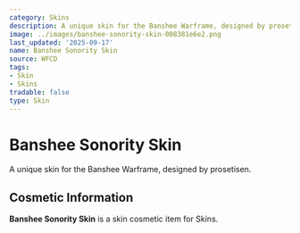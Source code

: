 ```yaml
---
category: Skins
description: A unique skin for the Banshee Warframe, designed by prosetisen.
image: ../images/banshee-sonority-skin-008381e6e2.png
last_updated: '2025-09-17'
name: Banshee Sonority Skin
source: WFCD
tags:
- Skin
- Skins
tradable: false
type: Skin
---
```


# Banshee Sonority Skin

A unique skin for the Banshee Warframe, designed by prosetisen.

## Cosmetic Information

**Banshee Sonority Skin** is a skin cosmetic item for Skins.

